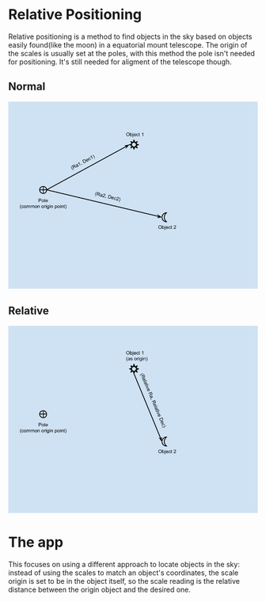 # Relative Positioning
Relative positioning is a method to find objects in the sky based on objects easily found(like the moon) in a equatorial mount telescope. The origin of the scales is usually set at the poles, with this method the pole isn't needed for positioning. It's still needed for aligment of the telescope though.

## Normal
![image](./assets/Readme%20files/Normal_positioning.png)

## Relative
![image](./assets/Readme%20files/Relative_positioning.png)

# The app
This focuses on using a different approach to locate objects in the sky: instead of using the scales to match an object's coordinates, the scale origin is set to be in the object itself, so the scale reading is the relative distance between the origin object and the desired one.